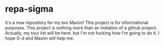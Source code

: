 # repa-sigma
it's a new repository for my bro Maxim!
This project is for informational purposes. This project is nothing more than an imitation of a github project. Actually, my tour list will be here. but I'm not fucking how I'm going to do it. I hope G-d and Maxim will help me.
